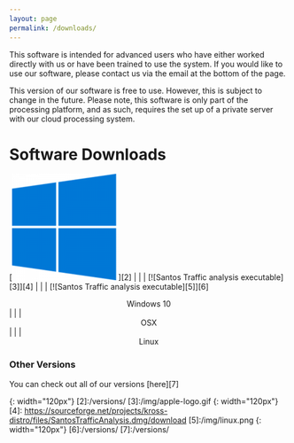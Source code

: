 ```yaml
---
layout: page
permalink: /downloads/
---
```

This software is intended for advanced users who have either worked directly with us or have been trained to use the system. If you would like to use our software, please contact us via the email at the bottom of the page.


This version of our software is free to use. However, this is subject to change in the future. Please note, this software is only part of the processing platform, and as such, requires the set up  of a private server with our cloud processing system.

# Software Downloads

[![Santos Traffic analysis executable][1]][2] | | | [![Santos Traffic analysis executable][3]][4] | | | [![Santos Traffic analysis executable][5]][6]
<center> Windows 10 </center> | | | <center> OSX </center> | | | <center> Linux </center>


### Other Versions

You can check out all of our versions [here][7]

[1]:/img/windows.png
{: width="120px"}
[2]:/versions/
[3]:/img/apple-logo.gif
{: width="120px"}
[4]: https://sourceforge.net/projects/kross-distro/files/SantosTrafficAnalysis.dmg/download
[5]:/img/linux.png
{: width="120px"}
[6]:/versions/
[7]:/versions/
